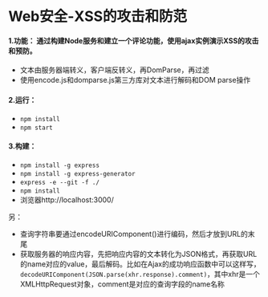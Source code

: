 # Web安全-XSS的攻击和防范

#### 1.功能： 通过构建Node服务和建立一个评论功能，使用ajax实例演示XSS的攻击和预防。

- 文本由服务器端转义，客户端反转义，再DomParse，再过滤
- 使用encode.js和domparse.js第三方库对文本进行解码和DOM parse操作

#### 2.运行：
- `npm install`
- `npm start`

#### 3.构建：
- `npm install -g express`
- `npm install -g express-generator`
- `express -e --git -f ./`
- `npm install`
- 浏览器http://localhost:3000/

另： 
- 查询字符串要通过encodeURIComponent()进行编码，然后才放到URL的末尾
- 获取服务器的响应内容，先把响应内容的文本转化为JSON格式，再获取URL的name对应的value，最后解码。比如在Ajax的成功响应函数中可以这样写，`decodeURIComponent(JSON.parse(xhr.response).comment)`，其中xhr是一个XMLHttpRequest对象，comment是对应的查询字段的name名称
